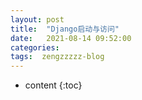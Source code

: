 ```yaml
---
layout: post
title:  "Django启动与访问"
date:   2021-08-14 09:52:00
categories: 
tags:  zengzzzzz-blog
---
```


* content
{:toc}

  
&nbsp;

